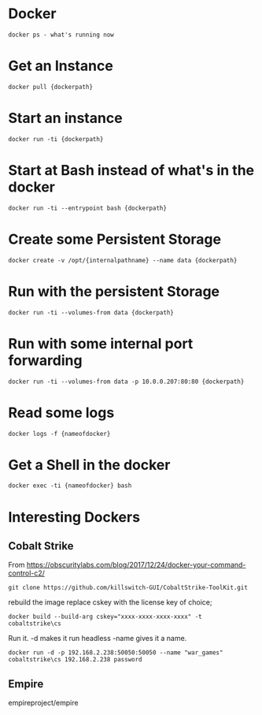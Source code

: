 <!-- TITLE: Docker -->
<!-- SUBTITLE: A quick summary of Docker -->

# Docker
```
docker ps - what's running now
```
# Get an Instance
```
docker pull {dockerpath}
```

# Start an instance
```
docker run -ti {dockerpath}
```

# Start at Bash instead of what's in the docker
```
docker run -ti --entrypoint bash {dockerpath}
```

# Create some Persistent Storage
```
docker create -v /opt/{internalpathname} --name data {dockerpath}
```
# Run with the persistent Storage
```
docker run -ti --volumes-from data {dockerpath}
```

# Run with some internal port forwarding
```text
docker run -ti --volumes-from data -p 10.0.0.207:80:80 {dockerpath}
```

# Read some logs
```
docker logs -f {nameofdocker}
```

# Get a Shell in the docker
```
docker exec -ti {nameofdocker} bash
```

# Interesting Dockers
## Cobalt Strike
From https://obscuritylabs.com/blog/2017/12/24/docker-your-command-control-c2/ 
```
git clone https://github.com/killswitch-GUI/CobaltStrike-ToolKit.git
```

rebuild the image replace cskey with the license key of choice; 
```
docker build --build-arg cskey="xxxx-xxxx-xxxx-xxxx" -t cobaltstrike\cs
```
Run it.  -d makes it run headless -name gives it a name.
```
docker run -d -p 192.168.2.238:50050:50050 --name "war_games" cobaltstrike\cs 192.168.2.238 password
```

## Empire
empireproject/empire